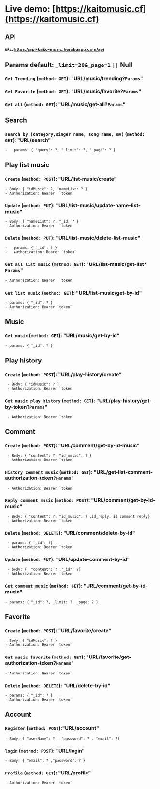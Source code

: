 # Live demo: [https://kaitomusic.cf](https://kaitomusic.cf)

## API

#### `URL`: <https://api-kaito-music.herokuapp.com/api>

## Params default: `_limit=20&_page=1` `||` Null

### `Get Trending` (`method: GET`): "URL/music/trending?`Params`"

### `Get Favorite` (`method: GET`): "URL/music/favorite?`Params`"

### `Get all` (`method: GET`): "URL/music/get-all?`Params`"

## Search

### `search by (category,singer name, song name, mv)` (`method: GET`): "URL/search"

    -   params: { "query": ?, "_limit": ?, "_page": ? }

## Play list music

### `Create` (`method: POST`): "URL/list-music/create"

    - Body: { "idMusic": ?, "nameList: ? }
    - Authorization: Bearer  `token`

### `Update` (`method: PUT`): "URL/list-music/update-name-list-music"

    - Body: { "nameList": ?, "_id: ? }
    - Authorization: Bearer  `token`

### `Delete` (`method: PUT`): "URL/list-music/delete-list-music"

    -   params: { "_id": ? }
    -   Authorization: Bearer `token`

### `Get all list music` (`method: GET`): "URL/list-music/get-list?`Params`"

    - Authorization: Bearer  `token`

### `Get list music` (`method: GET`): "URL/list-music/get-by-id"

    - params: { "_id": ? }
    - Authorization: Bearer `token`

## Music

### `Get music` (`method: GET`): "URL/music/get-by-id"

    - params: { "_id": ? }

## Play history

### `Create` (`method: POST`): "URL/play-history/create"

     - Body: { "idMusic": ? }
     - Authorization: Bearer `token`

### `Get music play history` (`method: GET`): "URL/play-history/get-by-token?`Params`"

     - Authorization: Bearer `token`

## Comment

### `Create` (`method: POST`): "URL/comment/get-by-id-music"

     - Body: { "content": ?, "id_music": ? }
     - Authorization: Bearer `token`

### `History comment music` (`method: GET`): "URL/get-list-comment-authorization-token?`Params`"

     - Authorization: Bearer `token`

### `Reply comment music` (`method: POST`): "URL/comment/get-by-id-music"

     - Body: { "content": ?, "id_music": ? ,id_reply: id comment reply}
     - Authorization: Bearer `token`

### `Delete` (`method: DELETE`): "URL/comment/delete-by-id"

     - params: { "_id": ?}
     - Authorization: Bearer `token`

### `Update` (`method: PUT`): "URL/update-comment-by-id"

     - body: {  "content": ? ,"_id": ?}
     - Authorization: Bearer `token`

### `Get comment music` (`method: GET`): "URL/comment/get-by-id-music"

    - params: { "_id": ?, _limit: ?, _page: ? }

## Favorite

### `Create` (`method: POST`): "URL/favorite/create"

    - Body: { "idMusic": ? }
    - Authorization: Bearer `token`

### `Get music favorite` (`method: GET`): "URL/favorite/get-authorization-token?`Params`"

    - Authorization: Bearer `token`

### `Delete` (`method: DELETE`): "URL/delete-by-id"

    - params: { "_id": ? }
    - Authorization: Bearer `token`

## Account

### `Register` (`method: POST`):"URL/account"

    - Body: { "userName": ? , "password": ? , "email": ?}

### `login` (`method: POST`): "URL/login"

    - Body: { "email": ? ,"password": ? }

### `Profile` (`method: GET`): "URL/profile"

    - Authorization: Bearer `token`
